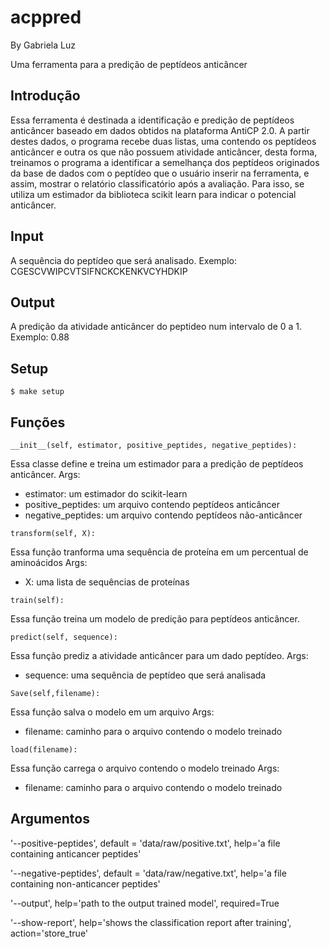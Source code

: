 # acppred

By Gabriela Luz

Uma ferramenta para a predição de peptídeos anticâncer

## Introdução

Essa ferramenta é destinada a identificação e predição de peptídeos anticâncer baseado em dados obtidos na plataforma AntiCP 2.0. A partir destes dados, o programa recebe duas listas, uma contendo os peptídeos anticâncer e outra os que não possuem atividade anticâncer, desta forma, treinamos o programa a identificar a semelhança dos peptídeos originados da base de dados com o peptídeo que o usuário inserir na ferramenta, e assim, mostrar o relatório classificatório após a avaliação. Para isso, se utiliza um estimador da biblioteca scikit learn para indicar o potencial anticâncer. 

## Input

A sequência do peptídeo que será analisado.
Exemplo: CGESCVWIPCVTSIFNCKCKENKVCYHDKIP

## Output

A predição da atividade anticâncer do peptideo num intervalo de 0 a 1.
Exemplo: 0.88

## Setup

```
$ make setup
```

## Funções 

```
__init__(self, estimator, positive_peptides, negative_peptides): 
```
Essa classe define e treina um estimador para a predição de peptídeos anticâncer.
Args: 
  - estimator: um estimador do scikit-learn
  - positive_peptides: um arquivo contendo peptídeos anticâncer
  - negative_peptides: um arquivo contendo peptídeos não-anticâncer
  
```
transform(self, X):
```
Essa função tranforma uma sequência de proteína em um percentual de aminoácidos
Args: 
  - X: uma lista de sequências de proteínas 
    
```
train(self):
```
Essa função treina um modelo de predição para peptídeos anticâncer.
```
predict(self, sequence):
```
Essa função prediz a atividade anticâncer para um dado peptídeo.
Args:
  - sequence: uma sequência de peptídeo que será analisada
  
```
Save(self,filename):
```
Essa função salva o modelo em um arquivo
Args:
  - filename: caminho para o arquivo contendo o modelo treinado
  
```
load(filename):
```
Essa função carrega o arquivo contendo o modelo treinado
Args:
  - filename: caminho para o arquivo contendo o modelo treinado

## Argumentos

'--positive-peptides', 
  default = 'data/raw/positive.txt',
  help='a file containing anticancer peptides'

'--negative-peptides',
  default = 'data/raw/negative.txt',
  help='a file containing non-anticancer peptides'
  
'--output',
  help='path to the output trained model',
  required=True
  
'--show-report',
  help='shows the classification report after training',
  action='store_true'
